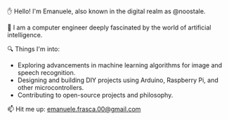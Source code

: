 ✋ Hello! I'm Emanuele, also known in the digital realm as @noostale.


🤖 I am a computer engineer deeply fascinated by the world of artificial intelligence.

🔍 Things I'm into:
- Exploring advancements in machine learning algorithms for image and speech recognition.
- Designing and building DIY projects using Arduino, Raspberry Pi, and other microcontrollers.
- Contributing to open-source projects and philosophy.

📫 Hit me up: emanuele.frasca.00@gmail.com
